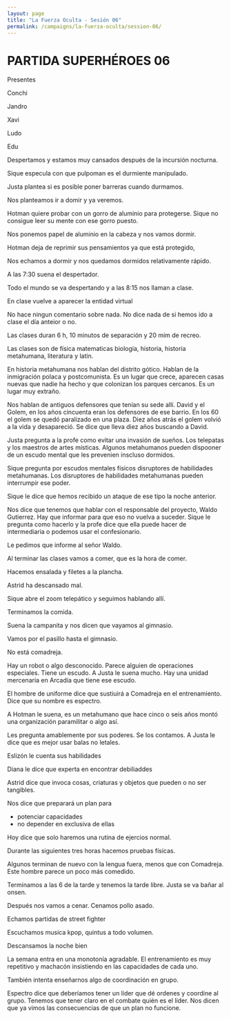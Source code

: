 ```yaml
---
layout: page
title: "La Fuerza Oculta - Sesión 06"
permalink: /campaigns/la-fuerza-oculta/session-06/
---
```


# PARTIDA SUPERHÉROES 06

Presentes

Conchi

Jandro

Xavi

Ludo

Edu

Despertamos y estamos muy cansados después de la incursión nocturna. 

Sique especula con que pulpoman es el durmiente manipulado. 

Justa plantea si es posible poner barreras cuando durmamos. 

Nos planteamos ir a domir y ya veremos. 

Hotman quiere probar con un gorro de aluminio para protegerse. Sique no consigue leer su mente con ese gorro puesto. 

Nos ponemos papel de aluminio en la cabeza y nos vamos dormir. 

Hotman deja de reprimir sus pensamientos ya que está protegido,

Nos echamos a dormir y nos quedamos dormidos relativamente rápido. 

A las 7:30 suena el despertador. 

Todo el mundo se va despertando y a las 8:15 nos llaman a clase. 

En clase vuelve a aparecer la entidad virtual 

No hace ningun comentario sobre nada. No dice nada de si hemos ido a clase el día anteior o no. 

Las clases duran 6 h, 10 minutos de separación y 20 mim de recreo. 

Las clases son de física matematicas biología, historia, historia metahumana, literatura y latín. 

En historia metahumana nos hablan del distrito gótico. Hablan de la inmigración polaca y postcomunista. Es un lugar que crece, aparecen casas nuevas que nadie ha hecho y que colonizan los parques cercanos. Es un lugar muy  extraño.

Nos hablan de antiguos defensores que tenían su sede allí. David y el Golem, en los años cincuenta eran los defensores de ese barrio. En los 60 el golem se quedó paralizado en una plaza. Diez años atrás el golem volvió a la vida y desapareció. Se dice que lleva diez años buscando a David. 

Justa pregunta a la profe como evitar una invasión de sueños. Los telepatas y los maestros de artes místicas. Algunos metahumanos pueden dispooner de un escudo mental que les prevenien inscluso dormidos. 

Sique pregunta por escudos mentales físicos disruptores de habilidades metahumanas. Los disruptores de habilidades metahumanas pueden interrumpir ese poder. 

Sique le dice que hemos recibido un ataque de ese tipo la noche anterior. 

Nos dice que tenemos que hablar con el responsable del proyecto, Waldo Gutierrez. Hay que informar para que eso no vuelva a suceder. Sique le pregunta como hacerlo y la profe dice que ella puede hacer de intermediaria o podemos usar el confesionario. 

Le pedimos que informe al señor Waldo. 

Al terminar las clases vamos a comer, que es la hora de comer. 

Hacemos ensalada y filetes a la plancha. 

Astrid ha descansado mal. 

Sique abre el zoom telepático y seguimos hablando allí. 

Terminamos la comida. 

Suena la campanita y nos dicen que vayamos al gimnasio. 

Vamos por el pasillo hasta el gimnasio. 

No está comadreja. 

Hay un robot o algo desconocido. Parece alguien de operaciones especiales. Tiene un escudo. A Justa le suena mucho. Hay una unidad mercenaria en Arcadía que tiene ese escudo. 

El hombre de uniforme dice que sustiuirá a Comadreja en el entrenamiento. Dice que su nombre es espectro. 

A Hotman le suena, es un metahumano que hace cinco o seis años montó una organización paramilitar o algo así. 

Les pregunta amablemente por sus poderes. Se los contamos. A Justa le dice que es mejor usar balas no letales. 

Eslizón le cuenta sus habilidades

Diana le dice que experta en encontrar debiliaddes

Astrid dice que invoca cosas, criaturas y objetos que pueden o no ser tangibles. 

Nos dice que preparará un plan para 

- potenciar capacidades
- no depender en exclusiva de ellas

Hoy dice que solo haremos una rutina de ejercios normal. 

Durante las siguientes tres horas hacemos pruebas físicas. 

Algunos terminan de nuevo con la lengua fuera, menos que con Comadreja. Este hombre parece un poco más comedido. 

Terminamos a las 6 de la tarde y tenemos la tarde libre. Justa se va bañar al onsen. 

Después nos vamos a cenar. Cenamos pollo asado. 

Echamos partidas de street fighter

Escuchamos musica kpop, quintus a todo volumen. 

Descansamos la noche bien

La semana entra en una monotonía agradable. El entrenamiento es muy repetitivo y machacón insistiendo en las capacidades de cada uno. 

También intenta enseñarnos algo de coordinación en grupo. 

Espectro dice que deberíamos tener un líder que dé ordenes y coordine al grupo. Tenemos que tener claro en el combate quién es el líder. Nos dicen que ya vimos las consecuencias de que un plan no funcione.